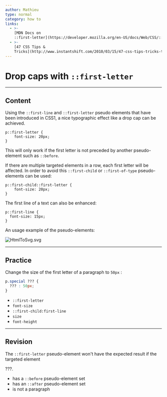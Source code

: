 ```yaml
---
author: Mathieu
type: normal
category: how to
links:
  - >-
    [MDN Docs on
    ::first-letter](https://developer.mozilla.org/en-US/docs/Web/CSS/::first-letter){documentation}
  - >-
    [47 CSS Tips &
    Tricks](http://www.instantshift.com/2010/03/15/47-css-tips-tricks-to-take-your-site-to-the-next-level/){website}
---
```


# Drop caps with `::first-letter`


---

## Content

Using the `::first-line` and `::first-letter` pseudo elements that have been  introduced in CSS1, a nice typographic effect like a drop cap can be achieved.

```plain-text
p::first-letter {
    font-size: 20px;
}
```

This will only work if the  first letter is not preceded by another pseudo-element  such as `::before`.

If there are multiple targeted elements in a row, each first letter will be affected. In order to avoid this `::first-child` or `::first-of-type` pseudo-elements can be used:

```plain-text
p::first-child::first-letter {
    font-size: 20px;
}
```

The first line of a text can also be enhanced:

```plain-text
p::first-line {
  font-size: 15px;
}
```

An usage example of the pseudo-elements:

![HtmlToSvg.svg](https://img.enkipro.com/1c1f257c27f513aac7ff7fa09cbd468a.png)


---

## Practice

Change the size of the first letter of a paragraph to `50px` :

```css
p.special ??? {
  ??? : 50px;
}
```

- `::first-letter`
- `font-size`
- `::first-child:first-line`
- `size`
- `font-height`


---

## Revision

The `::first-letter` pseudo-element won't have the expected result if the targeted element

???.

- has a `::before` pseudo-element set
- has an `::after` pseudo-element set
- is not a paragraph
